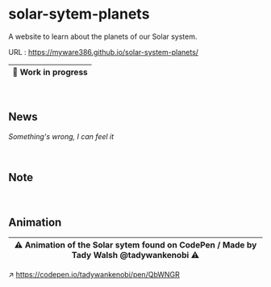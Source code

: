 # solar-sytem-planets

A website to learn about the planets of our Solar system.

URL : https://myware386.github.io/solar-system-planets/

| 👷 Work in progress
|--------------------

<br>

News
----------------------
_Something's wrong, I can feel it_

<br>

Note
-------------------------

<br>

Animation
----------------------------------------

| ⚠️ Animation of the Solar sytem found on CodePen / Made by Tady Walsh @tadywankenobi ⚠️
|---------------------

↗️ https://codepen.io/tadywankenobi/pen/QbWNGR
